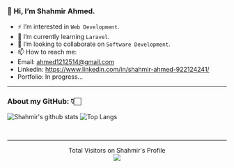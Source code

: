 ### 👋 Hi, I’m Shahmir Ahmed.
- ⚡ I’m interested in ```Web Development```.
- 🌱 I’m currently learning ```Laravel```.
- 👯 I’m looking to collaborate on ```Software Development```.
- 📫 How to reach me:
- Email: ahmed1212514@gmail.com
- Linkedin: https://www.linkedin.com/in/shahmir-ahmed-922124241/
- Portfolio: In progress...


<hr>

###  About my GitHub: 👇🏻

![Shahmir's github stats](https://github-readme-stats.vercel.app/api?username=shahmir-ahmed&hide=contribs,prs&show_icons=true&hide_border=true&title_color=000)
![Top Langs](https://github-readme-stats.vercel.app/api/top-langs/?username=shahmir-ahmed&layout=compact&hide_border=true)


<br>
<hr>
<p align="center"> 
  Total Visitors on Shahmir's Profile<br>
  <img src="https://profile-counter.glitch.me/shahmir-ahmed/count.svg" />
</p>

<!---
shahmir-ahmed/shahmir-ahmed is a ✨ special ✨ repository because its `README.md` (this file) appears on your GitHub profile.
You can click the Preview link to take a look at your changes.
--->


